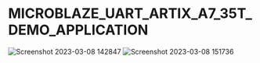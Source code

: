 # MICROBLAZE_UART_ARTIX_A7_35T_DEMO_APPLICATION
![Screenshot 2023-03-08 142847](https://user-images.githubusercontent.com/98607828/223680593-b2801425-48ba-4997-80c1-76d2a18b96bb.jpg)
![Screenshot 2023-03-08 151736](https://user-images.githubusercontent.com/98607828/223680638-43ffba0d-3909-4785-a493-1e81b9b88fad.jpg)
